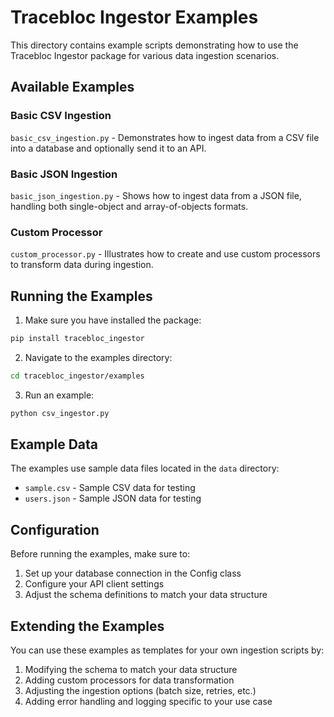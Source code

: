 # Tracebloc Ingestor Examples

This directory contains example scripts demonstrating how to use the Tracebloc Ingestor package
for various data ingestion scenarios.

## Available Examples

### Basic CSV Ingestion
`basic_csv_ingestion.py` - Demonstrates how to ingest data from a CSV file into a database
and optionally send it to an API.

### Basic JSON Ingestion
`basic_json_ingestion.py` - Shows how to ingest data from a JSON file, handling both
single-object and array-of-objects formats.

### Custom Processor
`custom_processor.py` - Illustrates how to create and use custom processors to transform
data during ingestion.

## Running the Examples

1. Make sure you have installed the package:
```bash
pip install tracebloc_ingestor
```

2. Navigate to the examples directory:
```bash
cd tracebloc_ingestor/examples
```

3. Run an example:
```bash
python csv_ingestor.py
```

## Example Data

The examples use sample data files located in the `data` directory:
- `sample.csv` - Sample CSV data for testing
- `users.json` - Sample JSON data for testing

## Configuration

Before running the examples, make sure to:
1. Set up your database connection in the Config class
2. Configure your API client settings
3. Adjust the schema definitions to match your data structure

## Extending the Examples

You can use these examples as templates for your own ingestion scripts by:
1. Modifying the schema to match your data structure
2. Adding custom processors for data transformation
3. Adjusting the ingestion options (batch size, retries, etc.)
4. Adding error handling and logging specific to your use case 